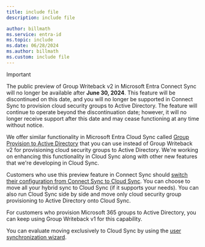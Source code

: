 ```yaml
---
title: include file
description: include file

author: billmath
ms.service: entra-id
ms.topic: include
ms.date: 06/28/2024
ms.author: billmath
ms.custom: include file
---
```



>[!IMPORTANT]
>The public preview of Group Writeback v2 in Microsoft Entra Connect Sync will no longer be available after **June 30, 2024**. This feature will be discontinued on this date, and you will no longer be supported in Connect Sync to provision cloud security groups to Active Directory. The feature will continue to operate beyond the discontinuation date; however, it will no longer receive support after this date and may cease functioning at any time without notice.
>
>We offer similar functionality in Microsoft Entra Cloud Sync called [Group Provision to Active Directory](~/identity/hybrid/cloud-sync/how-to-configure-entra-to-active-directory.md) that you can use instead of Group Writeback v2 for provisioning cloud security groups to Active Directory. We're working on enhancing this functionality in Cloud Sync along with other new features that we're developing in Cloud Sync.
>
>Customers who use this preview feature in Connect Sync should [switch their configuration from Connect Sync to Cloud Sync](https://aka.ms/GWBV2toGPADCS). You can choose to move all your hybrid sync to Cloud Sync (if it supports your needs). You can also run Cloud Sync side by side and move only cloud security group provisioning to Active Directory onto Cloud Sync.
>
>For customers who provision Microsoft 365 groups to Active Directory, you can keep using Group Writeback v1 for this capability.
>
>You can evaluate moving exclusively to Cloud Sync by using the [user synchronization wizard](https://aka.ms/EvaluateSyncOptions).